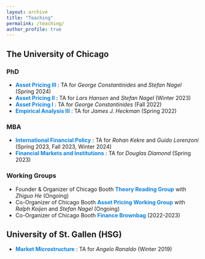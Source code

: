```yaml
---
layout: archive
title: "Teaching"
permalink: /teaching/
author_profile: true
---
```


## The University of Chicago
### PhD
* <span style="color:#0a81e2"> **Asset Pricing III** </span>: TA for _George Constantinides_ and _Stefan Nagel_ (Spring 2024)
* <span style="color:#0a81e2"> **Asset Pricing II** </span>: TA for _Lars Hansen_ and _Stefan Nagel_ (Winter 2023) 
* <span style="color:#0a81e2"> **Asset Pricing I** </span>: TA for _George Constantinides_ (Fall 2022) 
* <span style="color:#0a81e2"> **Empirical Analysis III** </span>: TA for _James J. Heckman_ (Spring 2022)
  
### MBA
* <span style="color:#0a81e2"> **International Financial Policy** </span>: TA for _Rohan Kekre_ and _Guido Lorenzoni_ (Spring 2023, Fall 2023, Winter 2024)
* <span style="color:#0a81e2"> **Financial Markets and Institutions** </span>: TA for _Douglas Diamond_ (Spring 2023)

### Working Groups
* Founder & Organizer of Chicago Booth <span style="color:#0a81e2"> **Theory Reading Group** </span> with _Zhiguo He_ (Ongoing)
* Co-Organizer of Chicago Booth <span style="color:#0a81e2"> **Asset Pricing Working Group** </span> with _Ralph Koijen_ and _Stefan Nagel_ (Ongoing) 
* Co-Organizer of Chicago Booth <span style="color:#0a81e2"> **Finance Brownbag** </span> (2022-2023)

## University of St. Gallen (HSG)
* <span style="color:#0a81e2"> **Market Microstructure** </span>: TA for _Angelo Ranaldo_ (Winter 2019)
